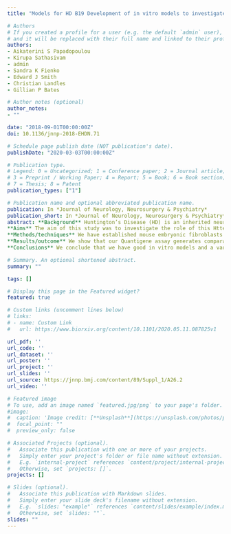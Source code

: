 ```yaml
---
title: "Models for HD B19 Development of in vitro models to investigate the pathogenesis of huntington’s disease and screen for therapeutic agentse"

# Authors
# If you created a profile for a user (e.g. the default `admin` user), write the username (folder name) here 
# and it will be replaced with their full name and linked to their profile.
authors:
- Aikaterini S Papadopoulou
- Kirupa Sathasivam 
- admin
- Sandra K Fienko
- Edward J Smith
- Christian Landles
- Gillian P Bates

# Author notes (optional)
author_notes:
- ""

date: "2018-09-01T00:00:00Z"
doi: 10.1136/jnnp-2018-EHDN.71

# Schedule page publish date (NOT publication's date).
publishDate: "2020-03-03T00:00:00Z"

# Publication type.
# Legend: 0 = Uncategorized; 1 = Conference paper; 2 = Journal article;
# 3 = Preprint / Working Paper; 4 = Report; 5 = Book; 6 = Book section;
# 7 = Thesis; 8 = Patent
publication_types: ["1"]

# Publication name and optional abbreviated publication name.
publication: In *Journal of Neurology, Neurosurgery & Psychiatry*
publication_short: In *Journal of Neurology, Neurosurgery & Psychiatry*
abstract: **Background** Huntington’s Disease (HD) is an inherited neurodegenerative disorder caused by the expansion of a CAG repeat in the HTT gene. We have recently shown that incomplete splicing of HTT mRNA, in both HD patients and mouse models, produces a HTTexon1 and Httexon1 transcript respectively, that is translated into the highly pathogenic exon 1 HTT protein.
**Aims** The aim of this study was to investigate the role of this Httexon1 transcript in the pathogenesis of the disease, and to characterize primary cells from HD mouse models that could be used to screen for agents designed to lower the levels of the HTT transcripts.
**Methods/techniques** We have established mouse embryonic fibroblasts (MEFs) from the zQ175 mouse model as well as deriving mouse cortical neuronal cultures. We have used our novel multiplex Quantigene assay, to measure the levels of all mouse Httexon1 and full-length Htt transcripts in these cells, and RNAscope to localize these transcripts. We have developed a TR-FRET assay that is specific for the exon 1 HTT protein. We have used immunoprecipitation western blot and TR-FRET to detect full-length and exon 1 HTT.
**Results/outcome** We show that our Quantigene assay generates comparable data to the much more time-consuming quantitative PCRs for the zQ175 MEFs. We show that most of the mutant transcript in the zQ175 MEFs is incompletely spliced, and that these cells can be used for compound screening by multiplex Quantigene assays. The exon 1 HTT protein can be measured in these cells. Primary neurons from zQ175 mice show a higher level of incompletely spliced Htt than has been detected in brain tissue. The localization of the Htt transcripts in primary neurons will be discussed.
**Conclusions** We conclude that we have good in vitro models and a variety of techniques to investigate the role of the Httexon1 transcripts in the pathogenesis of HD and screen for therapeutic agents.

# Summary. An optional shortened abstract.
summary: ""

tags: []

# Display this page in the Featured widget?
featured: true

# Custom links (uncomment lines below)
# links:
# - name: Custom Link
#   url: https://www.biorxiv.org/content/10.1101/2020.05.11.087825v1

url_pdf: ''
url_code: ''
url_dataset: ''
url_poster: ''
url_project: ''
url_slides: ''
url_source: https://jnnp.bmj.com/content/89/Suppl_1/A26.2
url_video: ''

# Featured image
# To use, add an image named `featured.jpg/png` to your page's folder. 
#image:
#  caption: 'Image credit: [**Unsplash**](https://unsplash.com/photos/pLCdAaMFLTE)'
#  focal_point: ""
#  preview_only: false

# Associated Projects (optional).
#   Associate this publication with one or more of your projects.
#   Simply enter your project's folder or file name without extension.
#   E.g. `internal-project` references `content/project/internal-project/index.md`.
#   Otherwise, set `projects: []`.
projects: []

# Slides (optional).
#   Associate this publication with Markdown slides.
#   Simply enter your slide deck's filename without extension.
#   E.g. `slides: "example"` references `content/slides/example/index.md`.
#   Otherwise, set `slides: ""`.
slides: ""
---
```

<!-- 
{{% callout note %}}
Click the *Cite* button above to demo the feature to enable visitors to import publication metadata into their reference management software.
{{% /callout %}}

{{% callout note %}}
Create your slides in Markdown - click the *Slides* button to check out the example.
{{% /callout %}}

Supplementary notes can be added here, including [code, math, and images](https://wowchemy.com/docs/writing-markdown-latex/). -->
